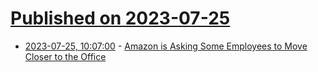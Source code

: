 # [Published on 2023-07-25](index.md)

* [2023-07-25, 10:07:00](https://soylentnews.org/article.pl?sid=23/07/24/0111211&from=rss) - [Amazon is Asking Some Employees to Move Closer to the Office](https://soylentnews.org/article.pl?sid=23/07/24/0111211&from=rss)
